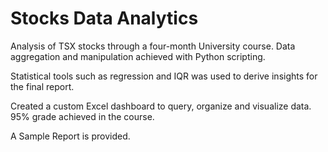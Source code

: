 # Stocks Data Analytics
Analysis of TSX stocks through a four-month University course. Data aggregation and manipulation achieved with Python scripting.

Statistical tools such as regression and IQR was used to derive insights for the final report.

Created a custom Excel dashboard to query, organize and visualize data. 95% grade achieved in the course.


A Sample Report is provided.
